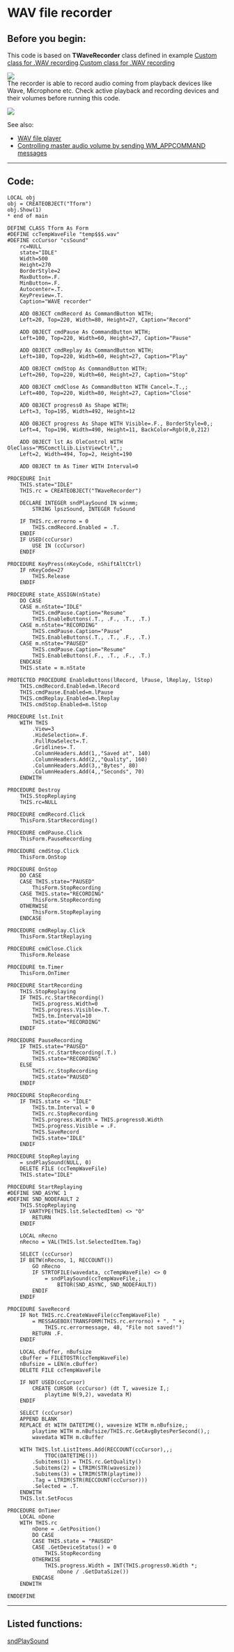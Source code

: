<link rel="stylesheet" type="text/css" href="../css/win32api.css">  
<link rel="stylesheet" href="https://cdnjs.cloudflare.com/ajax/libs/font-awesome/4.7.0/css/font-awesome.min.css">

# WAV file recorder

## Before you begin:
This code is based on **TWaveRecorder** class defined in example <a href="?example=420">Custom class for .WAV recording</a>.[Custom class for .WAV recording](sample_420.md)  

![](../images/waverecorder.png)  
The recorder is able to record audio coming from playback devices like Wave, Microphone etc. Check active playback and recording devices and their volumes before running this code.  

![](../images/recctrl.png)  

See also:

* [WAV file player](sample_417.md)  
* [Controlling master audio volume by sending WM_APPCOMMAND messages](sample_592.md)  
  
***  


## Code:
```foxpro  
LOCAL obj
obj = CREATEOBJECT("Tform")
obj.Show(1)
* end of main

DEFINE CLASS Tform As Form
#DEFINE ccTempWaveFile "temp$$$.wav"
#DEFINE ccCursor "csSound"
	rc=NULL
	state="IDLE"
	Width=500
	Height=270
	BorderStyle=2
	MaxButton=.F.
	MinButton=.F.
	Autocenter=.T.
	KeyPreview=.T.
	Caption="WAVE recorder"

	ADD OBJECT cmdRecord As CommandButton WITH;
	Left=20, Top=220, Width=80, Height=27, Caption="Record"

	ADD OBJECT cmdPause As CommandButton WITH;
	Left=100, Top=220, Width=60, Height=27, Caption="Pause"

	ADD OBJECT cmdReplay As CommandButton WITH;
	Left=180, Top=220, Width=60, Height=27, Caption="Play"

	ADD OBJECT cmdStop As CommandButton WITH;
	Left=260, Top=220, Width=60, Height=27, Caption="Stop"

	ADD OBJECT cmdClose As CommandButton WITH Cancel=.T.,;
	Left=400, Top=220, Width=80, Height=27, Caption="Close"
	
	ADD OBJECT progress0 As Shape WITH;
	Left=3, Top=195, Width=492, Height=12
	
	ADD OBJECT progress As Shape WITH Visible=.F., BorderStyle=0,;
	Left=4, Top=196, Width=490, Height=11, BackColor=Rgb(0,0,212)

	ADD OBJECT lst As OleControl WITH OleClass="MSComctlLib.ListViewCtrl",;
	Left=2, Width=494, Top=2, Height=190

	ADD OBJECT tm As Timer WITH Interval=0

PROCEDURE Init
	THIS.state="IDLE"
	THIS.rc = CREATEOBJECT("TWaveRecorder")

	DECLARE INTEGER sndPlaySound IN winmm;
		STRING lpszSound, INTEGER fuSound

	IF THIS.rc.errorno = 0
		THIS.cmdRecord.Enabled = .T.
	ENDIF
	IF USED(ccCursor)
		USE IN (ccCursor)
	ENDIF

PROCEDURE KeyPress(nKeyCode, nShiftAltCtrl)
	IF nKeyCode=27
		THIS.Release
	ENDIF

PROCEDURE state_ASSIGN(nState)
	DO CASE
	CASE m.nState="IDLE"
		THIS.cmdPause.Caption="Resume"
		THIS.EnableButtons(.T., .F., .T., .T.)
	CASE m.nState="RECORDING"
		THIS.cmdPause.Caption="Pause"
		THIS.EnableButtons(.T., .T., .F., .T.)
	CASE m.nState="PAUSED"
		THIS.cmdPause.Caption="Resume"
		THIS.EnableButtons(.F., .T., .F., .T.)
	ENDCASE
	THIS.state = m.nState

PROTECTED PROCEDURE EnableButtons(lRecord, lPause, lReplay, lStop)
	THIS.cmdRecord.Enabled=m.lRecord
	THIS.cmdPause.Enabled=m.lPause
	THIS.cmdReplay.Enabled=m.lReplay
	THIS.cmdStop.Enabled=m.lStop

PROCEDURE lst.Init
	WITH THIS
		.View=3
		.HideSelection=.F.
		.FullRowSelect=.T.
		.Gridlines=.T.
		.ColumnHeaders.Add(1,,"Saved at", 140)
		.ColumnHeaders.Add(2,,"Quality", 160)
		.ColumnHeaders.Add(3,,"Bytes", 80)
		.ColumnHeaders.Add(4,,"Seconds", 70)
	ENDWITH

PROCEDURE Destroy
	THIS.StopReplaying
	THIS.rc=NULL

PROCEDURE cmdRecord.Click
	ThisForm.StartRecording()

PROCEDURE cmdPause.Click
	ThisForm.PauseRecording

PROCEDURE cmdStop.Click
	ThisForm.OnStop

PROCEDURE OnStop
	DO CASE
	CASE THIS.state="PAUSED"
		ThisForm.StopRecording
	CASE THIS.state="RECORDING"
		ThisForm.StopRecording
	OTHERWISE
		ThisForm.StopReplaying
	ENDCASE

PROCEDURE cmdReplay.Click
	ThisForm.StartReplaying

PROCEDURE cmdClose.Click
	ThisForm.Release

PROCEDURE tm.Timer
	ThisForm.OnTimer

PROCEDURE StartRecording
	THIS.StopReplaying
	IF THIS.rc.StartRecording()
		THIS.progress.Width=0
		THIS.progress.Visible=.T.
		THIS.tm.Interval=10
		THIS.state="RECORDING"
	ENDIF

PROCEDURE PauseRecording
	IF THIS.state="PAUSED"
		THIS.rc.StartRecording(.T.)
		THIS.state="RECORDING"
	ELSE
		THIS.rc.StopRecording
		THIS.state="PAUSED"
	ENDIF

PROCEDURE StopRecording
	IF THIS.state <> "IDLE"
		THIS.tm.Interval = 0
		THIS.rc.StopRecording
		THIS.progress.Width = THIS.progress0.Width
		THIS.progress.Visible = .F.
		THIS.SaveRecord
		THIS.state="IDLE"
	ENDIF

PROCEDURE StopReplaying
	= sndPlaySound(NULL, 0)
	DELETE FILE (ccTempWaveFile)
	THIS.state="IDLE"

PROCEDURE StartReplaying
#DEFINE SND_ASYNC 1
#DEFINE SND_NODEFAULT 2
	THIS.StopReplaying
	IF VARTYPE(THIS.lst.SelectedItem) <> "O"
		RETURN
	ENDIF

	LOCAL nRecno
	nRecno = VAL(THIS.lst.SelectedItem.Tag)

	SELECT (ccCursor)
	IF BETW(nRecno, 1, RECCOUNT())
		GO nRecno
		IF STRTOFILE(wavedata, ccTempWaveFile) <> 0
			= sndPlaySound(ccTempWaveFile,;
				BITOR(SND_ASYNC, SND_NODEFAULT))
		ENDIF
	ENDIF

PROCEDURE SaveRecord
	IF Not THIS.rc.CreateWaveFile(ccTempWaveFile)
		= MESSAGEBOX(TRANSFORM(THIS.rc.errorno) + ". " +;
			THIS.rc.errormessage, 48, "File not saved!")
		RETURN .F.
	ENDIF

	LOCAL cBuffer, nBufsize
	cBuffer = FILETOSTR(ccTempWaveFile)
	nBufsize = LEN(m.cBuffer)
	DELETE FILE ccTempWaveFile
	
	IF NOT USED(ccCursor)
		CREATE CURSOR (ccCursor) (dt T, wavesize I,;
			playtime N(9,2), wavedata M)
	ENDIF

	SELECT (ccCursor)
	APPEND BLANK
	REPLACE dt WITH DATETIME(), wavesize WITH m.nBufsize,;
		playtime WITH m.nBufsize/THIS.rc.GetAvgBytesPerSecond(),;
		wavedata WITH m.cBuffer

	WITH THIS.lst.ListItems.Add(RECCOUNT(ccCursor),,;
			TTOC(DATETIME()))
		.Subitems(1) = THIS.rc.GetQuality()
		.Subitems(2) = LTRIM(STR(wavesize))
		.Subitems(3) = LTRIM(STR(playtime))
		.Tag = LTRIM(STR(RECCOUNT(ccCursor)))
		.Selected = .T.
	ENDWITH
	THIS.lst.SetFocus

PROCEDURE OnTimer
	LOCAL nDone
	WITH THIS.rc
		nDone = .GetPosition()
		DO CASE
		CASE THIS.state = "PAUSED"
		CASE .GetDeviceStatus() = 0
			THIS.StopRecording
		OTHERWISE
			THIS.progress.Width = INT(THIS.progress0.Width *;
				nDone / .GetDataSize())
		ENDCASE
	ENDWITH

ENDDEFINE  
```  
***  


## Listed functions:
[sndPlaySound](../libraries/winmm/sndPlaySound.md)  
